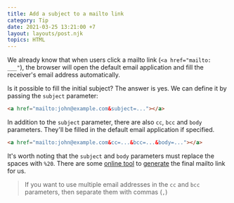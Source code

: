 ```yaml
---
title: Add a subject to a mailto link
category: Tip
date: 2021-03-25 13:21:00 +7
layout: layouts/post.njk
topics: HTML
---
```


We already know that when users click a mailto link (`<a href="mailto: ___"`), the browser will open the default email application and fill the receiver's email address automatically.

Is it possible to fill the initial subject? The answer is yes. We can define it by passing the `subject` parameter:

```html
<a href="mailto:john@example.com&subject=..."></a>
```

In addition to the `subject` parameter, there are also `cc`, `bcc` and `body` parameters. They'll be filled in the default email application if specified.

```html
<a href="mailto:john@example.com&cc=...&bcc=...&body=..."></a>
```

It's worth noting that the `subject` and `body` parameters must replace the spaces with `%20`. There are some [online tool](https://mailtolinkgenerator.com) to [generate](https://mailtolink.me) the final mailto link for us.

> If you want to use multiple email addresses in the `cc` and `bcc` parameters, then separate them with commas (`,`)
